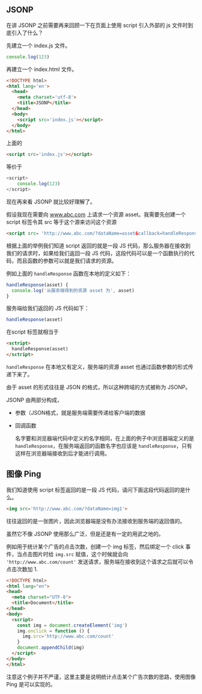 ## JSONP

在讲 JSONP 之前需要再来回顾一下在页面上使用 script  引入外部的 js 文件时到底引入了什么？

先建立一个 index.js 文件。

```js
console.log(123)
```

再建立一个 index.html 文件。

```html
<!DOCTYPE html>
<html lang='en'>
  <head>
    <meta charset='utf-8'>
    <title>JSONP</title>
  </head>
  <body>
    <script src='index.js'></script>
  </body>
</html>
```

上面的 

```html
<script src='index.js'></script>
```

等价于

```js
<script>
	console.log(123)  
</script>
```

现在再来看 JSONP 就比较好理解了。

假设我现在需要向 www.abc.com 上请求一个资源 asset。我需要先创建一个 script 标签令其 src 等于这个源来访问这个资源

```html
<script src= 'http://www.abc.com/?dataName=asset&callback=handleResponse'></script>
```

根据上面的举例我们知道 script 返回的就是一段 JS 代码，那么服务器在接收到我们的请求时，如果给我们返回一段 JS 代码，这段代码可以是一个函数执行的代码，而且函数的参数可以就是我们请求的资源。

例如上面的 `handleResponse` 函数在本地的定义如下：

```js
handleResponse(asset) {
  console.log('从服务端得到的资源 asset 为', asset)
}
```

服务端给我们返回的 JS 代码如下：

```js
handleResponse(asset)
```

在script 标签就相当于

```html
<sctript>
  handleResponse(asset)
</sctript>
```

`handleResponse` 在本地又有定义，服务端的资源 asset 也通过函数参数的形式传递下来了。

由于 asset 的形式往往是 JSON 的格式，所以这种跨域的方式被称为 JSONP。

JSONP 由两部分构成，

- 参数（JSON格式，就是服务端需要传递给客户端的数据

- 回调函数

  名字要和浏览器端代码中定义的名字相同，在上面的例子中浏览器端定义的是 `handleResponse`，在服务端返回的函数名字也应该是 `handleResponse`，只有这样在浏览器端接收到后才能进行调用。

## 图像 Ping

我们知道使用 script 标签返回的是一段 JS 代码，请问下面这段代码返回的是什么。

```html
<img src='http://www.abc.com/?dataName=img1'>
```

往往返回的是一张图片，因此浏览器端是没有办法接收到服务端的返回值的。

虽然它不像 JSONP 使用那么广泛，但是还是有一定的用武之地的。

例如用于统计某个广告的点击次数，创建一个 img 标签，然后绑定一个 click 事件，当点击图片时给 `img.src` 赋值，这个时候就会向 `'http://www.abc.com/count'` 发送请求，服务端在接收到这个请求之后就可以令点击次数加 1. 

```html
<!DOCTYPE html>
<html lang="en">
<head>
  <meta charset="UTF-8">
  <title>Document</title>
</head>
<body>
  <script>
    const img = document.createElement('img')
    img.onclick = function () {
      img.src='http://www.abc.com/count'
    }
    document.appendChild(img)
  </script>
</body>
</html>
```

注意这个例子并不严谨，这里主要是说明统计点击某个广告次数的思路，使用图像 Ping 是可以实现的。

